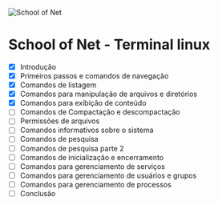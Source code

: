 ![School of Net](https://sonassets.s3.amazonaws.com/img/logo-top.png)

# School of Net - Terminal linux


- [x] Introdução
- [x] Primeiros passos e comandos de navegação
- [x] Comandos de listagem
- [x] Comandos para manipulação de arquivos e diretórios
- [x] Comandos para exibição de conteúdo
- [ ] Comandos de Compactação e descompactação
- [ ] Permissões de arquivos
- [ ] Comandos informativos sobre o sistema
- [ ] Comandos de pesquisa
- [ ] Comandos de pesquisa parte 2
- [ ] Comandos de inicialização e encerramento
- [ ] Comandos para gerenciamento de serviços
- [ ] Comandos para gerenciamento de usuários e grupos
- [ ] Comandos para gerenciamento de processos
- [ ] Conclusão